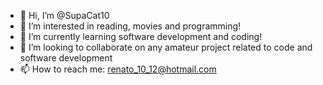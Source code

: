 - 👋 Hi, I’m @SupaCat10
- 👀 I’m interested in reading, movies and programming!
- 🌱 I’m currently learning software development and coding!
- 💞️ I’m looking to collaborate on any amateur project related to code and software development
- 📫 How to reach me: renato_10_12@hotmail.com

<!---
SupaCat10/SupaCat10 is a ✨ special ✨ repository because its `README.md` (this file) appears on your GitHub profile.
You can click the Preview link to take a look at your changes.
--->
